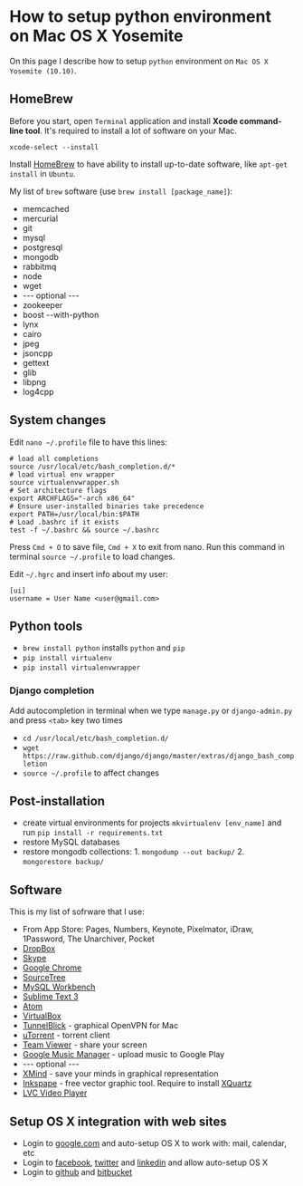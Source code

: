 How to setup python environment on Mac OS X Yosemite
=============

On this page I describe how to setup `python` environment on `Mac OS X Yosemite (10.10)`.


HomeBrew
----------

Before you start, open `Terminal` application and install **Xcode command-line tool**. It's required to install a lot of software on your Mac.

```
xcode-select --install
```

Install [HomeBrew](http://brew.sh) to have ability to install up-to-date software, like `apt-get install` in `Ubuntu`.

My list of `brew` software (use `brew install [package_name]`):
- memcached
- mercurial
- git
- mysql
- postgresql
- mongodb
- rabbitmq
- node
- wget
- --- optional ---
- zookeeper
- boost --with-python
- lynx
- cairo
- jpeg
- jsoncpp
- gettext
- glib
- libpng
- log4cpp


System changes
----------

Edit `nano ~/.profile` file to have this lines:

```
# load all completions
source /usr/local/etc/bash_completion.d/*
# load virtual env wrapper
source virtualenvwrapper.sh
# Set architecture flags
export ARCHFLAGS="-arch x86_64"
# Ensure user-installed binaries take precedence
export PATH=/usr/local/bin:$PATH
# Load .bashrc if it exists
test -f ~/.bashrc && source ~/.bashrc
```

Press `Cmd + O` to save file, `Cmd + X` to exit from nano. Run this command in terminal `source ~/.profile` to load changes.

Edit `~/.hgrc` and insert info about my user:

```
[ui]
username = User Name <user@gmail.com>
```

Python tools
----------

- `brew install python` installs `python` and `pip`
- `pip install virtualenv`
- `pip install virtualenvwrapper`


### Django completion

Add autocompletion in terminal when we type `manage.py` or `django-admin.py` and press `<tab>` key two times

- `cd /usr/local/etc/bash_completion.d/`
- `wget https://raw.github.com/django/django/master/extras/django_bash_completion`
- `source ~/.profile` to affect changes


Post-installation
----------

- create virtual environments for projects `mkvirtualenv [env_name]` and run `pip install -r requirements.txt`
- restore MySQL databases
- restore mongodb collections: 1. `mongodump --out backup/` 2. `mongorestore backup/`


Software
----------

This is my list of sofrware that I use:

- From App Store: Pages, Numbers, Keynote, Pixelmator, iDraw, 1Password, The Unarchiver, Pocket
- [DropBox](https://www.dropbox.com)
- [Skype](http://www.skype.com)
- [Google Chrome](http://www.google.com/chrome)
- [SourceTree](http://www.sourcetreeapp.com)
- [MySQL Workbench](http://dev.mysql.com/downloads/workbench/)
- [Sublime Text 3](http://www.sublimetext.com/3)
- [Atom](https://atom.io)
- [VirtualBox](https://www.virtualbox.org)
- [TunnelBlick](https://code.google.com/p/tunnelblick/) - graphical OpenVPN for Mac
- [uTorrent](http://www.utorrent.com) - torrent client
- [Team Viewer](http://www.teamviewer.com/en/index.aspx) - share your screen
- [Google Music Manager](https://support.google.com/googleplay/answer/1229970) - upload music to Google Play
- --- optional ---
- [XMind](http://www.xmind.net) - save your minds in graphical representation
- [Inkspape](http://www.inkscape.org/en/) - free vector graphic tool. Require to install [XQuartz](http://xquartz.macosforge.org/landing/)
- [LVC Video Player](http://www.videolan.org/vlc/download-macosx.html)


Setup OS X integration with web sites
----------

- Login to [google.com](http://google.com) and auto-setup OS X to work with: mail, calendar, etc
- Login to [facebook](http://facebook.com), [twitter](http://twitter.com) and [linkedin](http://linkedin.com) and allow auto-setup OS X
- Login to [github](http://github.com) and [bitbucket](http://bitbucket.org)
